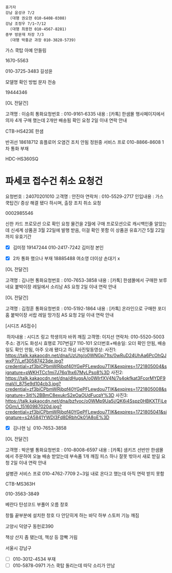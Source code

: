 ```
휴가자
강남 윤성규 7/2
  (대행 권오현 010-6408-0308)
강남 조정우 7/1~7/12
  (대행 최용헌 010-4567-8281)
중부 방문재 차장 7/3
  (대행 박홍균 과장 010-3828-5739)
```


가스 쿡탑 아예 안들림

1670-5563

010-3725-3483
길성윤

모델명 확인 방법 문자 전송


19444346


[OL 전달건]

고객명 : 이승희
통화요청번호 : 010-9161-6335
내용 : [카톡] 한샘몰 행사페이지에서 의자 4개 구매 했는데 2개만 배송됨 확인 요청
2일 이내 연락 안내


CTB-HS423E 한샘

반귀선 18618712 휴플로어 오염건 조치 안됨 
정원중 서비스 프로 010-8866-8608 1차 통화 부재

HDC-HS360SQ



 # 파세코 접수건 취소 요청건 

요청번호 : 24070201010
고객명 : 안진아
연락처 : 010-5529-2717
인입내용 : 가스 쿡탑건/ 증상 해결 됐다 하시며,  출장 조치 취소 요청

0002985546


신한 카드 프로모션 으로 확인 요청
물건을 2월에 구매 프로모션으로 캐시백인줄 알았는데 신세계 상품권 3월 22일에 발행 받음, 이걸 확인 못함 이 상품권 유효기간 5월 22일 까지 유효기간 


- [x] 김미정 19147244 010-2417-7242 김미정 본인


- [x] 2차 통화 했으나 부재 18885488 여소영 더이상 손대기 x




[OL 전달건]

고객명 : 김나현
통화요청번호 : 010-7653-3858
내용 : [카톡] 한샘몰에서 구매한 보루네요 붙박이장 레일에서 소리남 AS 요청
2일 이내 연락 안내


[OL 전달건]

고객명 : 김정훈
통화요청번호 : 010-5192-1864
내용 : [카톡] 온라인으로 구매한 포더홈 붙박이장 서랍 레일 망가짐 AS 요청
2일 이내 연락 안내


[시디즈 AS접수]  
  
 하자내용 :  시디즈 링고 학생의자 바퀴 깨짐
고객명:  이지선
연락처: 010-5520-5003 
주소:  경기도 화성시 효행로 707번길7 110-101
오더번호+배송일:  오더 확인 안됨, 배송일도 확인 안됨, 아주 오래 됐다고 하심
사진및동영상: 
사진1: https://talk.kakaocdn.net/dna/UzUtg/o0WNGp71ts/0wRuD24UhAa6PcOhQJwxP7/i_ef30587423de.jpg?credential=zf3biCPbmWRjbqf40YGePFLewdou7TIK&expires=1721805004&signature=pWKHTCc1mi7J76q1hx67MyLPso8%3D
사진2: https://talk.kakaocdn.net/dna/dHugsA/o0WIrfXV4N/7s4okfkat3FcorMYDF9maV/i_875e9d104cb3.jpg?credential=zf3biCPbmWRjbqf40YGePFLewdou7TIK&expires=1721805008&signature=3itl%2BBmC8exukrS2eOaOUdFucpY%3D
사진3: https://talk.kakaocdn.net/dna/bzfvoc/o0WMp9Ua5i/QK6i4Sspz0HBKXTFiLeOGm/i_15160987020d.jpg?credential=zf3biCPbmWRjbqf40YGePFLewdou7TIK&expires=1721805041&signature=s2A5841YWDl3Fd8DRbhOk01A8oE%3D



- [x] 김나현 님  010-7653-3858


[OL 전달건]

고객명 : 박은별
통화요청번호 : 010-8008-6597
내용 : [카톡] 샘키즈 선반만 한샘몰에서 주문하여 오늘 배송 받았는데 부속품 1개 깨짐 피스 하나 잘못 밖아서 새로 받길 요청 
2일 이내 연락 안내


설병관 서비스 프로 010-4762-7709
2~3일 내로 온다고 했는데 아직 연락 받지 못함

CTB-MS363H

010-3563-3849


베란다 탄성코드 부풀어 오름 
창호 

창틀 끝부분에 설치한 창호 다 안닫히게 하는 바닥 하부 스토퍼 기능 깨짐

고양시 덕양구 동헌로390

책상 산지 좀 됐는데, 책상 등 깜빡 거림

서울시 강남구

- [ ] 010-3012-4534 부재
- [ ] 010-5878-0971 가스 쿡탑 돌리는데 따닥 소리가 안남
